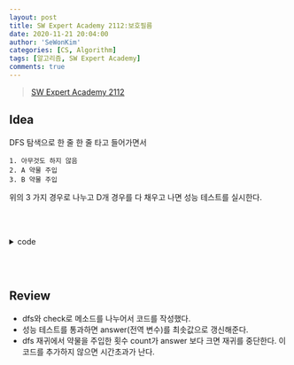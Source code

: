 ```yaml
---
layout: post
title: SW Expert Academy 2112:보호필름
date: 2020-11-21 20:04:00
author: 'SeWonKim'
categories: [CS, Algorithm]
tags: [알고리즘, SW Expert Academy]
comments: true
---
```


> [SW Expert Academy 2112](https://swexpertacademy.com/main/code/problem/problemDetail.do?contestProbId=AV5V1SYKAaUDFAWu&)

## Idea

DFS 탐색으로 한 줄 한 줄 타고 들어가면서

```
1. 아무것도 하지 않음
2. A 약물 주입
3. B 약물 주입
```

위의 3 가지 경우로 나누고 D개 경우를 다 채우고 나면 성능 테스트를 실시한다.

&nbsp;  
&nbsp;

<details>
<summary>code</summary>
<div markdown="1">

```java
import java.io.BufferedReader;
import java.io.InputStreamReader;
import java.util.Arrays;
import java.util.StringTokenizer;

public class swea_2112 {

	static int D, W, K, answer;
	static int[][] film;
	public static void main(String[] args) throws Exception {
		BufferedReader br = new BufferedReader(new InputStreamReader(System.in));
		int T = Integer.parseInt(br.readLine());
		for (int TC = 1; TC <= T; TC++) {
			StringTokenizer st = new StringTokenizer(br.readLine(), " ");
			D = Integer.parseInt(st.nextToken());	// 세로
			W = Integer.parseInt(st.nextToken());	// 가로
			K = Integer.parseInt(st.nextToken());
			film = new int[D][W];

			for (int i = 0; i < D; i++) {
				st = new StringTokenizer(br.readLine(), " ");
				for (int j = 0; j < W; j++) {
					film[i][j] = Integer.parseInt(st.nextToken());
				}
			}

			answer = 13;
			int[] line = new int[D];
			if(K == 1) {	// K가 1이면 무조건 정답은 0
				answer = 0;
			}
			else dfs(0, 0, line);
			System.out.println("#"+TC+" "+answer);
		}

	}

	private static void dfs(int d, int count, int[] line) {
		// d: 가로 index(약물 주입할 라인), count: 약물투입횟수

		if(count >= answer) return;

		if(d == D) {
			int[][] tempFilm = new int[D][W];
			copyFilm(tempFilm);
			for (int i = 0; i < line.length; i++) {

				if(line[i] != 0) {	// 약물 투입

					for (int x = 0; x < W; x++) {
						tempFilm[i][x] = line[i]-1;
					}
				}
			}

			if(check(tempFilm)) {	// 성능 체크
				answer = Math.min(answer, count);
				return;
			}

			return;
		}

		dfs(d+1, count, line);	// 1. 약물을 안넣음
		line[d] = 1;
		dfs(d+1, count+1, line); // 2. A 약물 투입
		line[d] = 2;
		dfs(d+1, count+1, line); // 3. B 약물 투입

		line[d] = 0;
	}


	private static boolean check(int[][] tempFilm) {
		for (int i = 0; i < W; i++) {
			boolean isPass = false; // 성능검사 결과
			for (int j = 0; j <= D-K; j++) {
				int count = 0;	// 연속적인 셀 갯수
				for (int k = 0; k < K; k++) {
					if(tempFilm[j+k][i] == tempFilm[j][i]) count++;
					else break;
				}

				if(count == K) {
					isPass = true;
					break;
				}
			} // end j

			if(!isPass) return false;
		} // end i
		return true;
	}

	private static void copyFilm(int[][] tempFilm) {
		for (int i = 0; i < D; i++) {
			for (int j = 0; j < W; j++) {
				tempFilm[i][j] = film[i][j];
			}
		}
	}

}

```

</div>
</details>

&nbsp;  
&nbsp;

## Review

- dfs와 check로 메소드를 나누어서 코드를 작성했다.
- 성능 테스트를 통과하면 answer(전역 변수)를 최솟값으로 갱신해준다.
- dfs 재귀에서 약물을 주입한 횟수 count가 answer 보다 크면 재귀를 중단한다. 이 코드를 추가하지 않으면 시간초과가 난다.

&nbsp;  
&nbsp;
